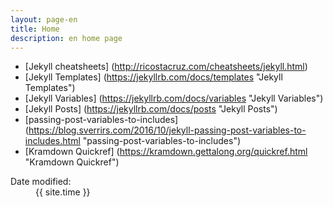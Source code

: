 ```yaml
--- 
layout: page-en 
title: Home
description: en home page 
--- 
```

       
* [Jekyll cheatsheets] (http://ricostacruz.com/cheatsheets/jekyll.html)
* [Jekyll Templates] (https://jekyllrb.com/docs/templates "Jekyll Templates")
* [Jekyll Variables] (https://jekyllrb.com/docs/variables "Jekyll Variables")
* [Jekyll Posts] (https://jekyllrb.com/docs/posts "Jekyll Posts")
* [passing-post-variables-to-includes] (https://blog.sverrirs.com/2016/10/jekyll-passing-post-variables-to-includes.html "passing-post-variables-to-includes")
* [Kramdown Quickref] (https://kramdown.gettalong.org/quickref.html "Kramdown Quickref")

 
<dl id="wb-dtmd"> 
  <dt>Date modified:&#32;</dt> 
  <dd><time property="dateModified">{{ site.time }}</time></dd> 
</dl> 

 

 
